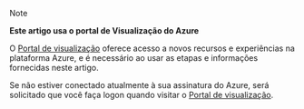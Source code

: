 
> [!NOTE]
> **Este artigo usa o portal de Visualização do Azure**
> 
> O [Portal de visualização](https://portal.azure.com/) oferece acesso a novos recursos e experiências na plataforma Azure, e é necessário ao usar as etapas e informações fornecidas neste artigo.
> 
> Se não estiver conectado atualmente à sua assinatura do Azure, será solicitado que você faça logon quando visitar o [Portal de visualização](https://portal.azure.com/).
> 
> 

<!---HONumber=Oct15_HO3-->